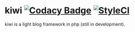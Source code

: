 # kiwi [![Codacy Badge](https://api.codacy.com/project/badge/Grade/d91c9b74721a47e4a124bc5da221ac73)](https://www.codacy.com/app/jakobjohansson2/kiwi?utm_source=github.com&utm_medium=referral&utm_content=jakobjohansson/kiwi&utm_campaign=badger) [![StyleCI](https://styleci.io/repos/75422681/shield?branch=master)](https://styleci.io/repos/75422681)

kiwi is a light blog framework in php (still in development).
